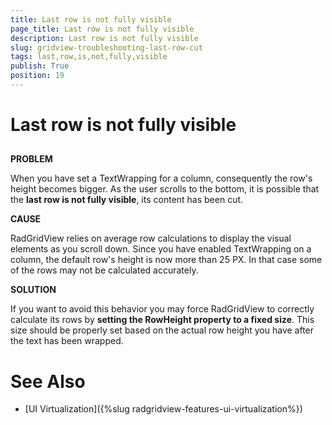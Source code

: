 ```yaml
---
title: Last row is not fully visible
page_title: Last row is not fully visible
description: Last row is not fully visible
slug: gridview-troubleshooting-last-row-cut
tags: last,row,is,not,fully,visible
publish: True
position: 19
---
```


# Last row is not fully visible



## 

__PROBLEM__

When you have set a TextWrapping for a column, consequently the row's height becomes bigger. As the user scrolls to the bottom, it is possible that the __last row is not fully visible__, its content has been cut.
        

__CAUSE__

RadGridView relies on average row calculations to display the visual elements as you scroll down.
          Since you have enabled TextWrapping on a column, the default row's height is now more than 25 PX. In that case some of the rows may not be calculated accurately.
        

__SOLUTION__

If you want to avoid this behavior you may force RadGridView to correctly calculate its rows by __setting the RowHeight property to a fixed size__. This size should be properly set based on the actual row height you have after the text has been wrapped.
        

# See Also

 * [UI Virtualization]({%slug radgridview-features-ui-virtualization%})
